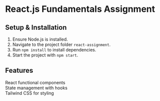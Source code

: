 # React.js Fundamentals Assignment

## Setup & Installation

1. Ensure Node.js is installed.
2. Navigate to the project folder `react-assignment`.
3. Run `npm install` to install dependencies.
4. Start the project with `npm start`.

## Features
 React functional components  
 State management with hooks  
 Tailwind CSS for styling  


